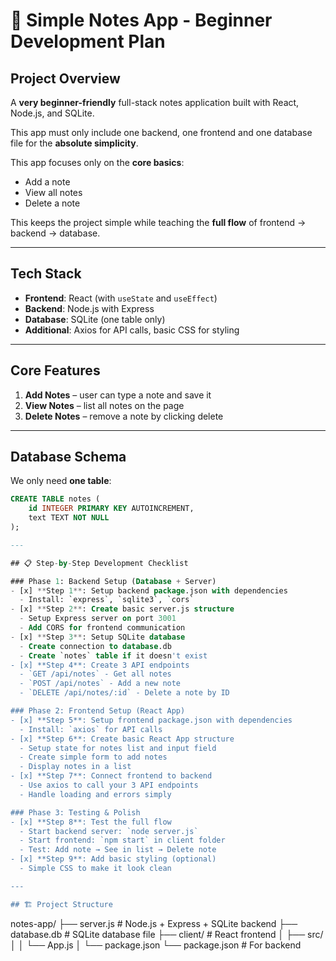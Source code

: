 # 📝 Simple Notes App - Beginner Development Plan

## Project Overview

A **very beginner-friendly** full-stack notes application built with React, Node.js, and SQLite.

This app must only include one backend, one frontend and one database file for the **absolute simplicity**.

This app focuses only on the **core basics**:  
- Add a note  
- View all notes  
- Delete a note  

This keeps the project simple while teaching the **full flow** of frontend → backend → database.

---

## Tech Stack

- **Frontend**: React (with `useState` and `useEffect`)
- **Backend**: Node.js with Express
- **Database**: SQLite (one table only)
- **Additional**: Axios for API calls, basic CSS for styling

---

## Core Features

1. **Add Notes** – user can type a note and save it  
2. **View Notes** – list all notes on the page  
3. **Delete Notes** – remove a note by clicking delete  

---

## Database Schema

We only need **one table**:

```sql
CREATE TABLE notes (
    id INTEGER PRIMARY KEY AUTOINCREMENT,
    text TEXT NOT NULL
);

---

## 📋 Step-by-Step Development Checklist

### Phase 1: Backend Setup (Database + Server)
- [x] **Step 1**: Setup backend package.json with dependencies
  - Install: `express`, `sqlite3`, `cors`
- [x] **Step 2**: Create basic server.js structure
  - Setup Express server on port 3001
  - Add CORS for frontend communication
- [x] **Step 3**: Setup SQLite database
  - Create connection to database.db
  - Create `notes` table if it doesn't exist
- [x] **Step 4**: Create 3 API endpoints
  - `GET /api/notes` - Get all notes
  - `POST /api/notes` - Add a new note
  - `DELETE /api/notes/:id` - Delete a note by ID

### Phase 2: Frontend Setup (React App)
- [x] **Step 5**: Setup frontend package.json with dependencies
  - Install: `axios` for API calls
- [x] **Step 6**: Create basic React App structure
  - Setup state for notes list and input field
  - Create simple form to add notes
  - Display notes in a list
- [x] **Step 7**: Connect frontend to backend
  - Use axios to call your 3 API endpoints
  - Handle loading and errors simply

### Phase 3: Testing & Polish
- [x] **Step 8**: Test the full flow
  - Start backend server: `node server.js`
  - Start frontend: `npm start` in client folder
  - Test: Add note → See in list → Delete note
- [x] **Step 9**: Add basic styling (optional)
  - Simple CSS to make it look clean

---

## 🏗️ Project Structure
```
notes-app/
├── server.js      # Node.js + Express + SQLite backend
├── database.db    # SQLite database file
├── client/        # React frontend
│   ├── src/
│   │   └── App.js
│   └── package.json
└── package.json   # For backend
```
